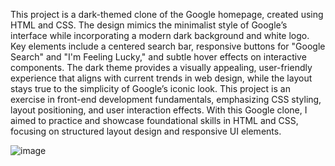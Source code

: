This project is a dark-themed clone of the Google homepage, created using HTML and CSS. The design mimics the minimalist style of Google’s interface while incorporating a modern dark background and white logo. Key elements include a centered search bar, responsive buttons for "Google Search" and "I'm Feeling Lucky," and subtle hover effects on interactive components.
The dark theme provides a visually appealing, user-friendly experience that aligns with current trends in web design, while the layout stays true to the simplicity of Google’s iconic look. This project is an exercise in front-end development fundamentals, emphasizing CSS styling, layout positioning, and user interaction effects.
With this Google clone, I aimed to practice and showcase foundational skills in HTML and CSS, focusing on structured layout design and responsive UI elements.

![image](https://github.com/user-attachments/assets/3c47f4fd-72f4-4f9d-bea9-4b1688cfd348)
